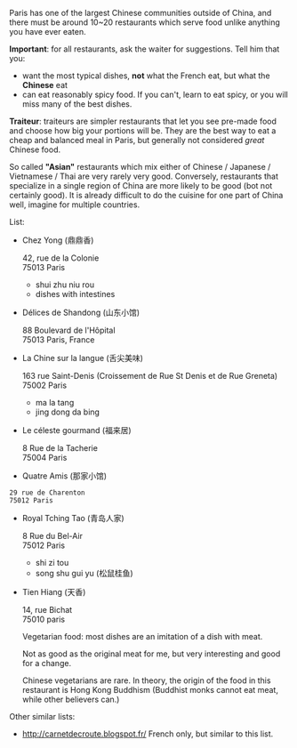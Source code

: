Paris has one of the largest Chinese communities outside of China, and there must be around 10~20 restaurants which serve food unlike anything you have ever eaten.

**Important**: for all restaurants, ask the waiter for suggestions. Tell him that you:

- want the most typical dishes, **not** what the French eat, but what the **Chinese** eat
- can eat reasonably spicy food. If you can't, learn to eat spicy, or you will miss many of the best dishes.

**Traiteur**: traiteurs are simpler restaurants that let you see pre-made food and choose how big your portions will be. They are the best way to eat a cheap and balanced meal in Paris, but generally not considered *great* Chinese food.

So called **"Asian"** restaurants which mix either of Chinese / Japanese / Vietnamese / Thai are very rarely very good. Conversely, restaurants that specialize in a single region of China are more likely to be good (bot not certainly good). It is already difficult to do the cuisine for one part of China well, imagine for multiple countries.

List:

-   Chez Yong (鼎鼎香)

    42, rue de la Colonie  
    75013 Paris

    - shui zhu niu rou
    - dishes with intestines

-   Délices de Shandong (山东小馆)

    88 Boulevard de l'Hôpital  
    75013 Paris, France

-   La Chine sur la langue (舌尖美味)

    163 rue Saint-Denis (Croissement de Rue St Denis et de Rue Greneta)  
    75002 Paris

    - ma la tang
    - jing dong da bing

-   Le céleste gourmand (福来居)

    8 Rue de la Tacherie  
    75004 Paris

-    Quatre Amis (那家小馆)

    29 rue de Charenton  
    75012 Paris

-   Royal Tching Tao (青岛人家)

    8 Rue du Bel-Air  
    75012 Paris

    - shi zi tou
    - song shu gui yu (松鼠桂鱼)

-   Tien Hiang (天香)

    14, rue Bichat  
    75010 paris

    Vegetarian food: most dishes are an imitation of a dish with meat.

    Not as good as the original meat for me, but very interesting and good for a change.

    Chinese vegetarians are rare. In theory, the origin of the food in this restaurant is Hong Kong Buddhism (Buddhist monks cannot eat meat, while other believers can.)

Other similar lists:

- <http://carnetdecroute.blogspot.fr/> French only, but similar to this list.
